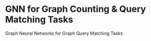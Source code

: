 # GNN for Graph Counting & Query Matching Tasks
Graph Neural Networks for Graph Query Matching Tasks
